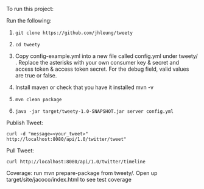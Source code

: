 To run this project:

Run the following:

1. ```git clone https://github.com/jhleung/tweety```
    
2. ```cd tweety```
    
3. Copy config-example.yml into a new file called config.yml under tweety/ . Replace the asterisks with your own consumer key & secret and access token & access token secret. For the debug field, valid values are true or false.

4. Install maven or check that you have it installed
	mvn -v

5. ```mvn clean package``` 

6. ```java -jar target/tweety-1.0-SNAPSHOT.jar server config.yml```

Publish Tweet:

	curl -d "message=<your_tweet>" http://localhost:8080/api/1.0/twitter/tweet"

Pull Tweet:
	
	curl http://localhost:8080/api/1.0/twitter/timeline

Coverage:
	run mvn prepare-package from tweety/. Open up target/site/jacoco/index.html to see test coverage

